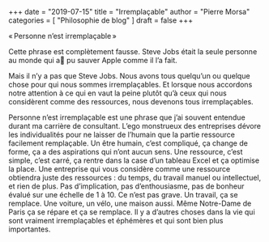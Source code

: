 +++
date        = "2019-07-15"
title       = "Irremplaçable"
author      = "Pierre Morsa"
categories  = [ "Philosophie de blog" ]
draft       = false
+++

« Personne n’est irremplaçable »

Cette phrase est complètement fausse. Steve Jobs était la seule personne au monde qui a pu sauver Apple comme il l’a fait. 

Mais il n’y a pas que Steve Jobs. Nous avons tous quelqu’un ou quelque chose pour qui nous sommes irremplaçables. Et lorsque nous accordons notre attention à ce qui en vaut la peine plutôt qu’à ceux qui nous considèrent comme des ressources, nous devenons tous irremplaçables.

Personne n’est irremplaçable est une phrase que j’ai souvent entendue durant ma carrière de consultant. L’ego monstrueux des entreprises dévore les individualités pour ne laisser de l’humain que la partie ressource facilement remplaçable. Un être humain, c’est compliqué, ça change de forme, ça a des aspirations qui n’ont aucun sens. Une ressource, c’est simple, c’est carré, ça rentre dans la case d’un tableau Excel et ça optimise la place. Une entreprise qui vous considère comme une ressource obtiendra juste des ressources : du temps, du travail manuel ou intellectuel, et rien de plus. Pas d’implication, pas d’enthousiasme, pas de bonheur évalué sur une échelle de 1 à 10. Ce n’est pas grave. Un travail, ça se remplace. Une voiture, un vélo, une maison aussi. Même Notre-Dame de Paris ça se répare et ça se remplace. Il y a d’autres choses dans la vie qui sont vraiment irremplaçables et éphémères et qui sont bien plus importantes.
